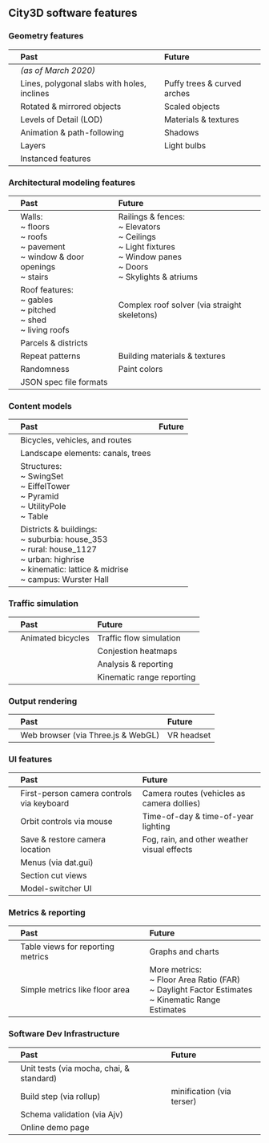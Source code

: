 ## City3D software features

### Geometry features

|    | Past                                        | Future                    |
|:-- | :-----                                      | :-----                    |
|    | *(as of March 2020)*                        |
|    | Lines, polygonal slabs with holes, inclines | Puffy trees & curved arches    
|    | Rotated & mirrored objects                  | Scaled objects
|    | Levels of Detail (LOD)                      | Materials & textures
|    | Animation & path-following                  | Shadows
|    | Layers                                      | Light bulbs
|    | Instanced features                          |

### Architectural modeling features

|    | Past                                        | Future                    |
|:-- | :-----                                   | :-----                    |
|    | Walls:<br>~ floors<br>~ roofs<br>~ pavement<br>~ window & door openings<br>~ stairs | Railings & fences:<br>~ Elevators<br>~ Ceilings<br>~ Light fixtures<br>~ Window panes<br>~ Doors<br>~ Skylights & atriums
|    | Roof features:<br>~ gables<br>~ pitched<br>~ shed<br>~ living roofs | Complex roof solver (via straight skeletons)
|    | Parcels & districts                      |
|    | Repeat patterns                          | Building materials & textures
|    | Randomness                               | Paint colors
|    | JSON spec file formats |

### Content models

|    | Past                                        | Future                    |
|:-- | :-----                                   | :-----                    |
|    | Bicycles, vehicles, and routes |
|    | Landscape elements: canals, trees |
|    | Structures:<br>~ SwingSet<br>~ EiffelTower<br>~ Pyramid<br>~ UtilityPole<br>~ Table |
|    | Districts & buildings:<br>~ suburbia: house_353<br>~ rural: house_1127<br>~ urban: highrise<br>~ kinematic: lattice & midrise<br>~ campus: Wurster Hall |

### Traffic simulation

|    | Past                                        | Future                    |
|:-- | :-----                                   | :-----                    |
|    | Animated bicycles                        | Traffic flow simulation   |
|    |                                          | Conjestion heatmaps       |
|    |                                          | Analysis & reporting      |
|    |                                          | Kinematic range reporting |

### Output rendering

|    | Past                                        | Future                    |
|:-- | :-----                                   | :-----                    |
|    | Web browser (via Three.js & WebGL)       | VR headset                |

### UI features

|    | Past                                        | Future                    |
|:-- | :-----                                    | :-----                    |
|    | First-person camera controls via keyboard | Camera routes (vehicles as camera dollies)
|    | Orbit controls via mouse                  | Time-of-day & time-of-year lighting
|    | Save & restore camera location            | Fog, rain, and other weather visual effects
|    | Menus (via dat.gui)                       |
|    | Section cut views                         |
|    | Model-switcher UI                         | 

### Metrics & reporting

|    | Past                                        | Future                    |
|:-- | :-----                                   | :-----                    |
|    | Table views for reporting metrics        | Graphs and charts          |
|    | Simple metrics like floor area           | More metrics:<br>~ Floor Area Ratio (FAR)<br>~ Daylight Factor Estimates<br>~ Kinematic Range Estimates |


### Software Dev Infrastructure

|    | Past                                        | Future                    |
|:-- | :-----                                   | :-----                    |
|    | Unit tests (via mocha, chai, & standard) |                           |
|    | Build step (via rollup)                  | minification (via terser) |
|    | Schema validation (via Ajv)              |                           |
|    | Online demo page                         |                           |







